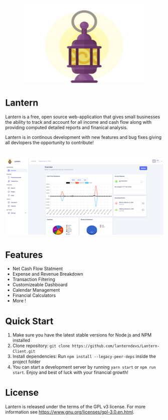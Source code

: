 <div align="center">
    <h1>
        <img src=".github/images/lanternlogo.png" height="250" width="380">
    </h1>
</div>

# Lantern

Lantern is a free, open source web-application that gives small businesses the ability to track and account for all income and cash flow along with providing computed detailed reports and finanical analysis.

Lantern is in continous development with new features and bug fixes giving all devlopers the opportunity to contribute!

<div align="center">
    <h1>
        <img src=".github/images/lanterndashboard.png">
    </h1>
</div>

# Features
<ul>
  <li>Net Cash Flow Statment</li>
  <li>Expense and Revenue Breakdown</li>
  <li>Transaction Filtering</li>
  <li>Customizeable Dashboard</li>
  <li>Calendar Management</li>
  <li>Financial Calculators</li>
  <li>More !</li>
</ul>  

# Quick Start
<ol>
    <li>Make sure you have the latest stable versions for Node.js and NPM installed</li>
    <li>Clone repository: <code>git clone https://github.com/lanterndevs/Lantern-Client.git</code></li>
    <li>Install dependencies: Run <code>npm install --legacy-peer-deps</code> inside the project folder</li>
    <li>You can start a development server by running <code>yarn start</code> or <code>npm run start</code>. Enjoy and best of luck with your financial growth!</li>
</ol>

# License
Lantern is released under the terms of the GPL v3 license. For more information see https://www.gnu.org/licenses/gpl-3.0.en.html.
